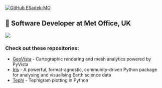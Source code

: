 [![GitHub ESadek-MO](https://img.shields.io/github/followers/esadek-mo?label=follow&style=social)](https://github.com/ESadek-MO)

## 🏢 Software Developer at Met Office, UK

<img align="center" src ="https://github-profile-trophy.vercel.app/?username=esadek-mo&theme=kimbie_dark&title=-Followers,-Stars&margin-w=15">

### Check out these repositories:

- [GeoVista](https://github.com/bjlittle/geovista) - Cartographic rendering and mesh analytics powered by PyVista
- [Iris](https://github.com/scitools/iris) - A powerful, format-agnostic, community-driven Python package for analysing and visualising Earth science data
- [Tephi](https://github.com/scitools/tephi) - Tephigram plotting in Python

<!--- <img align="center" height="50%" width="auto" src ="https://github-readme-stats.vercel.app/api?username=esadek-mo&show_icons=true&count_private=true&theme=darcula&hide_border=true&hide=issues,contribs&bg_color=00000000"> --->

